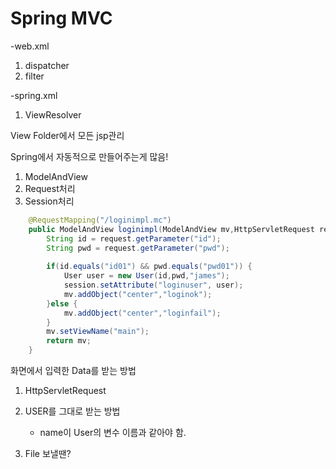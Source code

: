 # Spring MVC



-web.xml

1. dispatcher
2. filter

-spring.xml

1. ViewResolver



View Folder에서 모든 jsp관리 



Spring에서 자동적으로 만들어주는게 많음!

1. ModelAndView
2. Request처리
3. Session처리

```java
	@RequestMapping("/loginimpl.mc")
	public ModelAndView loginimpl(ModelAndView mv,HttpServletRequest request,HttpSession session) {
		String id = request.getParameter("id");
		String pwd = request.getParameter("pwd");
		
		if(id.equals("id01") && pwd.equals("pwd01")) {
			User user = new User(id,pwd,"james");
			session.setAttribute("loginuser", user);
			mv.addObject("center","loginok");
		}else {
			mv.addObject("center","loginfail");
		}		
		mv.setViewName("main");
		return mv;
	}
```

화면에서 입력한 Data를 받는 방법

1. HttpServletRequest

2. USER를 그대로 받는 방법
   - name이 User의 변수 이름과 같아야 함.
3. File 보낼땐? 

